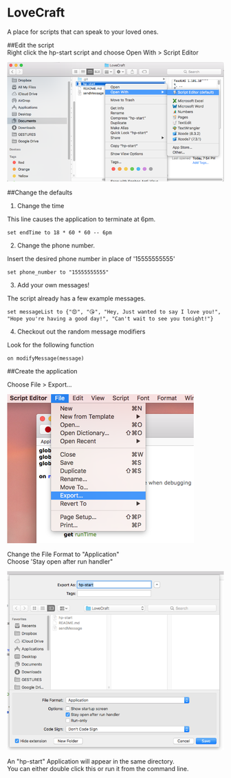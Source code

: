 # LoveCraft
A place for scripts that can speak to your loved ones.


##Edit the script  
Right click the hp-start script and choose Open With > Script Editor

![](images/editTheScript.png?raw=true)  

##Change the defaults  
1. Change the time  

This line causes the application to terminate at 6pm.  
```
set endTime to 18 * 60 * 60 -- 6pm
```

2. Change the phone number.  

Insert the desired phone number in place of '15555555555'

```
set phone_number to "15555555555"
```

3. Add your own messages!  

The script already has a few example messages.  
```
set messageList to {"😍", "😘", "Hey, Just wanted to say I love you!", "Hope you're having a good day!", "Can't wait to see you tonight!"}
```

4. Checkout out the random message modifiers  

Look for the following function  
```
on modifyMessage(message)
```

##Create the application  

Choose File > Export...

![](images/export.png?raw=true)  

Change the File Format to "Application"  
Choose 'Stay open after run handler"  

![](images/save.png?raw=true)

An "hp-start" Application will appear in the same directory.  
You can either double click this or run it from the command line.  
